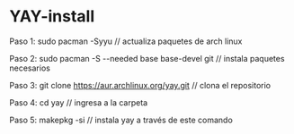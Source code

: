 # YAY-install

Paso 1:
        sudo pacman -Syyu                                   // actualiza paquetes de arch linux

Paso 2:
        sudo pacman -S --needed base base-devel git         // instala paquetes necesarios

Paso 3:
        git clone https://aur.archlinux.org/yay.git         // clona el repositorio

Paso 4:
        cd yay                                              // ingresa a la carpeta

Paso 5:
        makepkg -si                                         // instala yay a través de este comando
	
